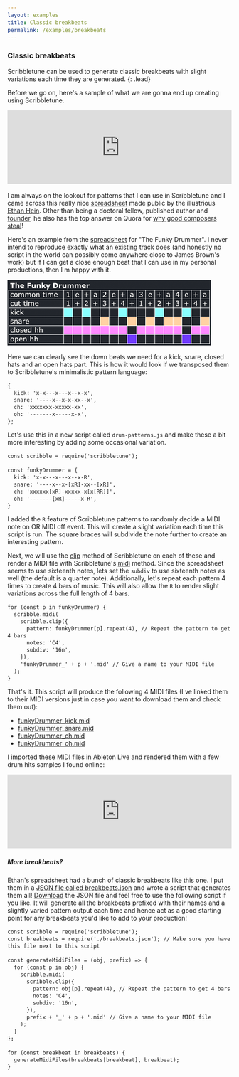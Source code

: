 ```yaml
---
layout: examples
title: Classic breakbeats
permalink: /examples/breakbeats
---
```


### Classic breakbeats

Scribbletune can be used to generate classic breakbeats with slight variations each time they are generated.
{: .lead}

Before we go on, here's a sample of what we are gonna end up creating using Scribbletune.

<iframe width="100%" height="166" scrolling="no" frameborder="no" allow="autoplay" src="https://w.soundcloud.com/player/?url=https%3A//api.soundcloud.com/tracks/653692301&color=%23080404&auto_play=false&hide_related=false&show_comments=true&show_user=true&show_reposts=false&show_teaser=true"></iframe>

I am always on the lookout for patterns that I can use in Scribbletune and I came across this really nice [spreadsheet](https://docs.google.com/spreadsheets/d/19_3BxUMy3uy1Gb0V8Wc-TcG7q16Amfn6e8QVw4-HuD0/edit#gid=0) made public by the illustrious [Ethan Hein](http://www.ethanhein.com/wp/). Other than being a doctoral fellow, published author and [founder](https://musedlab.org/), he also has the top answer on Quora for [why good composers steal](https://www.quora.com/Why-do-good-composers-steal-and-what-did-Stravinsky-mean-by-this)!

Here's an example from the [spreadsheet](https://docs.google.com/spreadsheets/d/19_3BxUMy3uy1Gb0V8Wc-TcG7q16Amfn6e8QVw4-HuD0/edit#gid=0) for "The Funky Drummer". I never intend to reproduce exactly what an existing track does (and honestly no script in the world can possibly come anywhere close to James Brown's work) but if I can get a close enough beat that I can use in my personal productions, then I m happy with it.

![The Funky Drummer](/images/funky-drummer.png)

Here we can clearly see the down beats we need for a kick, snare, closed hats and an open hats part. This is how it would look if we transposed them to Scribbletune's minimalistic pattern language:

```
{
  kick: 'x-x---x---x--x-x',
  snare: '----x--x-x-xx--x',
  ch: 'xxxxxxx-xxxxx-xx',
  oh: '-------x-----x-x',
};
```

Let's use this in a new script called `drum-patterns.js` and make these a bit more interesting by adding some occasional variation.

```
const scribble = require('scribbletune');

const funkyDrummer = {
  kick: 'x-x---x---x--x-R',
  snare: '----x--x-[xR]-xx--[xR]',
  ch: 'xxxxxx[xR]-xxxxx-x[x[RR]]',
  oh: '-------[xR]-----x-R',
}
```

I added the `R` feature of Scribbletune patterns to randomly decide a MIDI note on OR MIDI off event. This will create a slight variation each time this script is run. The square braces will subdivide the note further to create an interesting pattern.

Next, we will use the [clip](/documentation/core/clip) method of Scribbletune on each of these and render a MIDI file with Scribbletune's [midi](/documentation/core/midi) method. Since the spreadsheet seems to use sixteenth notes, lets set the `subdiv` to use sixteenth notes as well (the default is a quarter note). Additionally, let's repeat each pattern 4 times to create 4 bars of music. This will also allow the `R` to render slight variations across the full length of 4 bars.

```
for (const p in funkyDrummer) {
  scribble.midi(
    scribble.clip({
      pattern: funkyDrummer[p].repeat(4), // Repeat the pattern to get 4 bars
      notes: 'C4',
      subdiv: '16n',
    }),
    'funkyDrummer_' + p + '.mid' // Give a name to your MIDI file
  );
}
```

That's it. This script will produce the following 4 MIDI files (I ve linked them to their MIDI versions just in case you want to download them and check them out):

- [funkyDrummer_kick.mid](/sounds/midi/funkyDrummer_kick.mid)
- [funkyDrummer_snare.mid](/sounds/midi/funkyDrummer_snare.mid)
- [funkyDrummer_ch.mid](/sounds/midi/funkyDrummer_ch.mid)
- [funkyDrummer_oh.mid](/sounds/midi/funkyDrummer_oh.mid)

I imported these MIDI files in Ableton Live and rendered them with a few drum hits samples I found online:

<iframe width="100%" height="166" scrolling="no" frameborder="no" allow="autoplay" src="https://w.soundcloud.com/player/?url=https%3A//api.soundcloud.com/tracks/653692301&color=%23080404&auto_play=false&hide_related=false&show_comments=true&show_user=true&show_reposts=false&show_teaser=true"></iframe>

<br>

##### More breakbeats?

Ethan's spreadsheet had a bunch of classic breakbeats like this one. I put them in a [JSON file called breakbeats.json](/js/breakbeats.json) and wrote a script that generates them all! [Download](/js/breakbeats.json) the JSON file and feel free to use the following script if you like. It will generate all the breakbeats prefixed with their names and a slightly varied pattern output each time and hence act as a good starting point for any breakbeats you'd like to add to your production!

```
const scribble = require('scribbletune');
const breakbeats = require('./breakbeats.json'); // Make sure you have this file next to this script

const generateMidiFiles = (obj, prefix) => {
  for (const p in obj) {
    scribble.midi(
      scribble.clip({
        pattern: obj[p].repeat(4), // Repeat the pattern to get 4 bars
        notes: 'C4',
        subdiv: '16n',
      }),
      prefix + '_' + p + '.mid' // Give a name to your MIDI file
    );
  }
};

for (const breakbeat in breakbeats) {
  generateMidiFiles(breakbeats[breakbeat], breakbeat);
}
```
